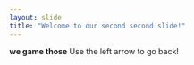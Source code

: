 ```yaml
---
layout: slide
title: "Welcome to our second second slide!"
---
```

**we game those**
Use the left arrow to go back!
